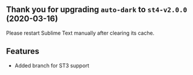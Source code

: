 Thank you for upgrading `auto-dark` to `st4-v2.0.0` (2020-03-16)
----------------------------------------------------------------

Please restart Sublime Text manually after clearing its cache.

Features
--------

* Added branch for ST3 support
